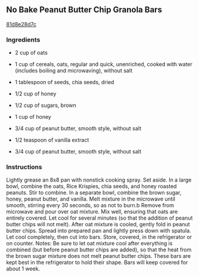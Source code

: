 ## No Bake Peanut Butter Chip Granola Bars

[81d8e28d7c](http://tastykitchen.com/recipes/desserts/no-bake-peanut-butter-chip-granola-bars/)

### Ingredients

 - 2 cup of oats

 - 1 cup of cereals, oats, regular and quick, unenriched, cooked with water (includes boiling and microwaving), without salt

 - 1 tablespoon of seeds, chia seeds, dried

 - 1/2 cup of honey

 - 1/2 cup of sugars, brown

 - 1 cup of honey

 - 3/4 cup of peanut butter, smooth style, without salt

 - 1/2 teaspoon of vanilla extract

 - 3/4 cup of peanut butter, smooth style, without salt

### Instructions

Lightly grease an 8x8 pan with nonstick cooking spray. Set aside. In a large bowl, combine the oats, Rice Krispies, chia seeds, and honey roasted peanuts. Stir to combine. In a separate bowl, combine the brown sugar, honey, peanut butter, and vanilla. Melt mixture in the microwave until smooth, stirring every 30 seconds, so as not to burn.b Remove from microwave and pour over oat mixture. Mix well, ensuring that oats are entirely covered. Let cool for several minutes (so that the addition of peanut butter chips will not melt). After oat mixture is cooled, gently fold in peanut butter chips. Spread into prepared pan and lightly press down with spatula. Let cool completely, then cut into bars. Store, covered, in the refrigerator or on counter. Notes: Be sure to let oat mixture cool after everything is combined (but before peanut butter chips are added), so that the heat from the brown sugar mixture does not melt peanut butter chips. These bars are kept best in the refrigerator to hold their shape. Bars will keep covered for about 1 week.
